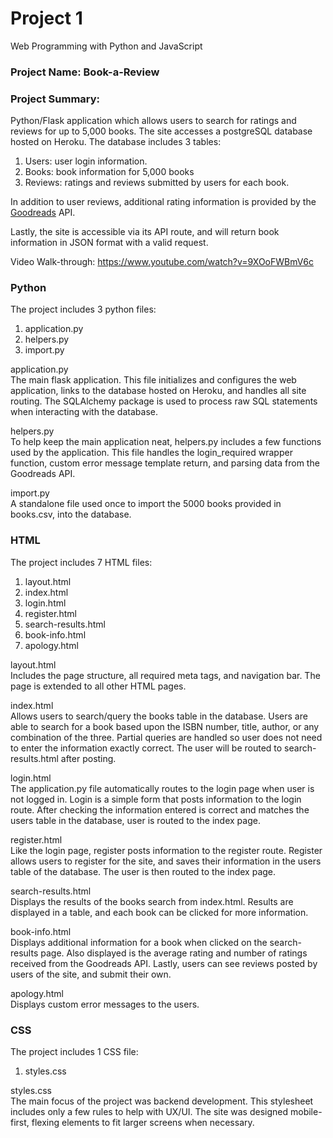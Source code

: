 # Project 1

Web Programming with Python and JavaScript

### Project Name: Book-a-Review
### Project Summary:
Python/Flask application which allows users to search for ratings and reviews for up to 5,000 books.  The site accesses a postgreSQL database hosted on Heroku.  The database includes 3 tables:  
1. Users: user login information.  
2. Books: book information for 5,000 books
3. Reviews: ratings and reviews submitted by users for each book.  

In addition to user reviews, additional rating information is provided by the <a href="https://www.goodreads.com/api" target="_blank">Goodreads</a> API.

Lastly, the site is accessible via its API route, and will return book information in JSON format with a valid request.

Video Walk-through: https://www.youtube.com/watch?v=9XOoFWBmV6c

### Python
The project includes 3 python files:
1. application.py
2. helpers.py
3. import.py


application.py<br>
The main flask application.  This file initializes and configures the web application, links to the database hosted on Heroku, and handles all site routing.  The SQLAlchemy package is used to process raw SQL statements when interacting with the database.

helpers.py<br>
To help keep the main application neat, helpers.py includes a few functions used by the application.  This file handles the login_required wrapper function, custom error message template return, and parsing data from the Goodreads API.

import.py<br>
A standalone file used once to import the 5000 books provided in books.csv, into the database.  

### HTML
The project includes 7 HTML files:
1. layout.html
2. index.html
3. login.html
4. register.html
5. search-results.html
6. book-info.html
7. apology.html

layout.html<br>
Includes the page structure, all required meta tags, and navigation bar. The page is extended to all other HTML pages.

index.html<br>
Allows users to search/query the books table in the database.  Users are able to search for a book based upon the ISBN number, title, author, or any combination of the three.  Partial queries are handled so user does not need to enter the information exactly correct.  The user will be routed to search-results.html after posting.

login.html<br>
The application.py file automatically routes to the login page when user is not logged in.  Login is a simple form that posts information to the login route.  After checking the information entered is correct and matches the users table in the database, user is routed to the index page.

register.html<br>
Like the login page, register posts information to the register route.  Register allows users to register for the site, and saves their information in the users table of the database.  The user is then routed to the index page.

search-results.html<br>
Displays the results of the books search from index.html.  Results are displayed in a table, and each book can be clicked for more information.

book-info.html<br>
Displays additional information for a book when clicked on the search-results page.  Also displayed is the average rating and number of ratings received from the Goodreads API.  Lastly, users can see reviews posted by users of the site, and submit their own.

apology.html<br>
Displays custom error messages to the users.

### CSS
The project includes 1 CSS file:
1. styles.css

styles.css<br>
The main focus of the project was backend development.  This stylesheet includes only a few rules to help with UX/UI. The site was designed mobile-first, flexing elements to fit larger screens when necessary.
